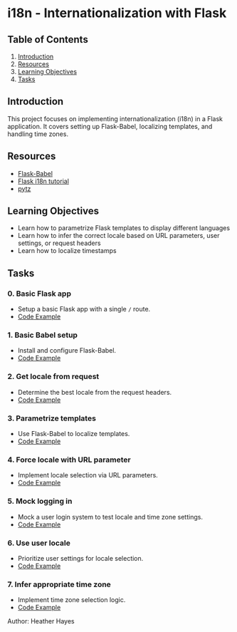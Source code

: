 # i18n - Internationalization with Flask

## Table of Contents

1. [Introduction](#introduction)
2. [Resources](#resources)
3. [Learning Objectives](#learning-objectives)
4. [Tasks](#tasks)

## Introduction

This project focuses on implementing internationalization (i18n) in a Flask application. It covers setting up Flask-Babel, localizing templates, and handling time zones.

## Resources

- [Flask-Babel](https://flask-babel.tutorialspoint.com/)
- [Flask i18n tutorial](https://blog.miguelgrinberg.com/post/the-flask-mega-tutorial-part-xiii-i18n-and-l10n)
- [pytz](https://pythonhosted.org/pytz/)

## Learning Objectives

- Learn how to parametrize Flask templates to display different languages
- Learn how to infer the correct locale based on URL parameters, user settings, or request headers
- Learn how to localize timestamps

## Tasks

### 0. Basic Flask app

- Setup a basic Flask app with a single `/` route.
- [Code Example](./0-app.py)

### 1. Basic Babel setup

- Install and configure Flask-Babel.
- [Code Example](./1-app.py)

### 2. Get locale from request

- Determine the best locale from the request headers.
- [Code Example](./2-app.py)

### 3. Parametrize templates

- Use Flask-Babel to localize templates.
- [Code Example](./3-app.py)

### 4. Force locale with URL parameter

- Implement locale selection via URL parameters.
- [Code Example](./4-app.py)

### 5. Mock logging in

- Mock a user login system to test locale and time zone settings.
- [Code Example](./5-app.py)

### 6. Use user locale

- Prioritize user settings for locale selection.
- [Code Example](./6-app.py)

### 7. Infer appropriate time zone

- Implement time zone selection logic.
- [Code Example](./7-app.py)

Author: Heather Hayes
